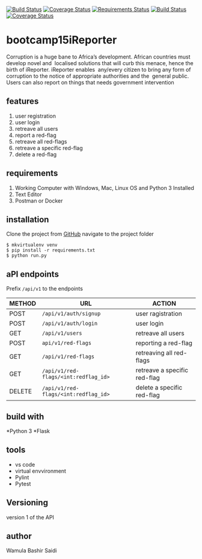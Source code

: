 [![Build Status](https://travis-ci.org/bashman1/bootcamp15iReporter.svg?branch=deploy)](https://travis-ci.org/bashman1/bootcamp15iReporter/tree/deploy)
[![Coverage Status](https://coveralls.io/repos/github/bashman1/bootcamp15iReporter/badge.svg?branch=deploy)](https://coveralls.io/github/bashman1/bootcamp15iReporter?branch=deploy)
[![Requirements Status](https://requires.io/github/bashman1/bootcamp15iReporter/requirements.svg?branch=deploy)](https://requires.io/github/bashman1/bootcamp15iReporter/requirements/?branch=deploy)
[![Build Status](https://travis-ci.org/bashman1/bootcamp15iReporter.svg?branch=deploy)](https://travis-ci.org/bashman1/bootcamp15iReporter)
[![Coverage Status](https://coveralls.io/repos/github/bashman1/bootcamp15iReporter/badge.svg?branch=master)](https://coveralls.io/github/bashman1/bootcamp15iReporter?branch=master)

# bootcamp15iReporter
Corruption is a huge bane to Africa’s development. African countries must develop novel and  localised solutions that will curb this menace, hence the birth of iReporter. iReporter enables  any/every citizen to bring any form of corruption to the notice of appropriate authorities and the  general public. Users can also report on things that needs government intervention 

## features
1. user registration 
2. user login
3. retreave all users
4. report a red-flag
5. retreave all red-flags
6. retreave a specific red-flag
7. delete a red-flag

## requirements
1. Working Computer with Windows, Mac, Linux OS and Python 3 Installed
2. Text Editor
3. Postman or Docker

## installation
Clone the project from [GitHub](https://github.com/bashman1/bootcamp15iReporter.git)
navigate to the project folder
```
$ mkvirtualenv venv
$ pip install -r requirements.txt
$ python run.py
```
## aPI endpoints

Prefix `/api/v1` to the endpoints

| METHOD   | URL  | ACTION |
|---|---|---|
| POST | `/api/v1/auth/signup` | user ragistration|
| POST | `/api/v1/auth/login`| user login|
| GET  | `/api/v1/users` | retreave all users|
| POST | `api/v1/red-flags`| reporting a red-flag|
| GET  | `/api/v1/red-flags`| retreaving all red-flags|
| GET  |  `/api/v1/red-flags/<int:redflag_id>`| retreave a specific red-flag|
| DELETE | `/api/v1/red-flags/<int:redflag_id>` | delete a specific red-flag |



## build with
*Python 3
*Flask

## tools
* vs code
* virtual envvironment
* Pylint
* Pytest

## Versioning
version 1 of the API

## author
Wamula Bashir Saidi